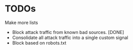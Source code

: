 # TODOs
Make more lists

* Block attack traffic from known bad sources. [DONE]
* Consolidate all attack traffic into a single custom signal
* Block based on robots.txt
